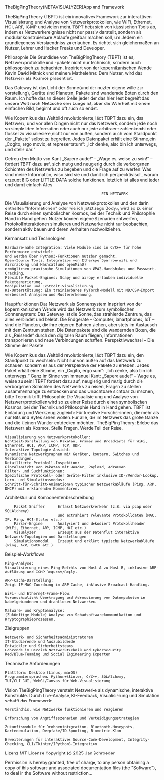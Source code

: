 TheBigPingTheory(METAVISUALYZER)App und Framework

TheBigPingTheory (TBPT) ist ein innovatives Framework zur interaktiven Visualisierung und Analyse von Netzwerkprotokollen,
wie WiFi, Ethernet, HCI, ARP, ICMP und vielen mehr. 
TBPT hebt sich von klassischen Tools ab, indem es Netzwerkereignisse nicht nur passiv darstellt, sondern als modular konstruierbare Abläufe greifbar machen soll,
um Jedem ein grundlegeness Verstaendniss zu erlauben. Es richtet sich gleichermaßen an Nutzer, Lehrer und Hacker Freaks und Developer.

Philosophie
Die Grundidee von TheBigPingTheory (TBPT) ist es, Netzwerkprotokolle und -pakete nicht nur technisch, sondern auch philosophisch zu betrachten. 
Inspiriert von der kopernikanischen Wende Kevin David Mitnick und meinem Mathelehrer.
Dem Nutzer, wird das Netzwerk als Kosmos prasentiert:

Das Gateway ist das Licht der Sonne(und der nuzter eigene wille zur vorstellung), Geräte sind Planeten, Pakete sind wandernde Boten durch den Raum.
Ich hoffe das an dieser Stelle jeder der das hier liest begreift das unsere Welt nach Nietzsche eine Luege ist, aber die Wahrheit mit einem einfachen Bild,
beginnt und oft auch so endet.

Wie Kopernikus das Weltbild revolutionierte, lädt TBPT dazu ein, das Netzwerk, und vor allen Dingen nicht nur das Netzwerk, sondern jede noch so simple
Idee Information oder auch nur jede arbitraere zahlenkombi oder floskel zu visualiesiere,nicht nur von außen, 
sondern auch vom Standpunkt der „Pakete“ selbst zu begreifen.
Jedes Datenpaket erhält eine Stimme,ein „Cogito, ergo movio, et representatum“: „Ich denke, also bin ich unterwegs, und stelle dar.“

Getreu dem Motto von Kant „Sapere aude!“ – „Wage es, weise zu sein!“ – fordert TBPT dazu auf, sich mutig und neugierig durch die verborgenen Schichten des
Netzwerks zu begeben und die Frage auf zu werfen:
Was sind meine Information, wiso sind sie und damit ich perspecktivisch, warum erzeugt BIG oder LITTLE DATA solche funktionen,
    letztlich ist alles und jeder und damit einfach Alles 
    
                                                EIN NETZWERK

Die Visualisierung und Analyse von Netzwerkprotokollen und den darin enthalten "Informationen" oder wie ich jetzt sage Bodys,
wird so zu einer Reise durch einen symbolischen Kosmos, bei der Technik und Philosophie Hand in Hand gehen.
Nutzer können eigene Szenarien entwerfen, Protokollinteraktionen simulieren und Netzwerke nicht nur beobachten,
sondern aktiv bauen und deren Verhalten nachvollziehen.

Kernansatz und Technologien

    Hardware-nahe Integration: Viele Module sind in C/C++ für hohe Performance entwickelt
    und werden über Python3-Funktionen nutzbar gemacht.
    Open-Source Tools: Integration von EtherApe Sparrow-wifi und
    Aircrack-ng und Hashcat(und openMinD)
    ermöglichen praxisnahe Simulationen von WPA2-Handshakes und Passwort-Cracking.
    Flexible Packet-Engines: Scapy und airopy erlauben individuelle Paketgenerierung,
    Manipulation und Echtzeit-Visualisierung.
    KI-Unterstützung: Ein trainierbares PyTorch-Modell mit MD/CSV-Import verbessert Analysen und Mustererkennung.

Hauptfunktionen
Das Netzwerk als Sonnensystem
Inspiriert von der kopernikanischen Wende wird das Netzwerk zum symbolischen Sonnensystem:
    Das Gateway ist die Sonne, das strahlende Zentrum, das alles verbindet und belebt.
    Die Endgeräte – Computer, Smartphones, IoT – sind die Planeten, die ihre eigenen Bahnen ziehen, aber stets im Austausch mit dem Zentrum stehen.
    Die Datenpakete sind die wandernden Boten, die als „Reisende“ durch den digitalen Raum fliegen, Informationen transportieren und neue Verbindungen schaffen.
    Perspektivwechsel – Die Stimme der Pakete

Wie Kopernikus das Weltbild revolutionierte, lädt TBPT dazu ein, den Standpunkt zu wechseln:
Nicht nur von außen auf das Netzwerk zu schauen, sondern es aus der Perspektive der Pakete zu erleben.
    Jedes Paket erhält eine Stimme, ein „Cogito, ergo sum“:
                                        „Ich denke, also bin ich unterwegs.“
                                    Ganz im Sinne von Immanuel Kant:
                                        „Sapere aude!“ – Wage es, weise zu sein!
TBPT fordert dazu auf, neugierig und mutig durch die verborgenen Schichten des Netzwerks zu reisen, Fragen zu stellen,
Zusammenhänge zu entdecken und das Unsichtbare sichtbar zu machen, bitte 
Technik trifft Philosophie
Die Visualisierung und Analyse von Netzwerkprotokollen wird so zu einer Reise durch einen symbolischen Kosmos, bei der Technik und Philosophie Hand in Hand gehen.
TBPT ist Einladung und Werkzeug zugleich:
    Für kreative Forscher:innen, die mehr als nur Bits und Bytes sehen wollen.
    Für alle, die im Netzwerk das große Ganze und die kleinen Wunder entdecken möchten.
TheBigPingTheory:
Erlebe das Netzwerk als Kosmos.
Stelle Fragen.
Werde Teil der Reise.

    Visualisierung von Netzwerkprotokollen:
    Echtzeit-Darstellung von Paketen, Frames und Broadcasts für WiFi, Ethernet, HCI, ARP, ICMP, TCP, UDP.
    Interaktive Topologie-Ansicht:
    Dynamische Netzwerkgraphen mit Geräten, Routern, Switches und Verbindungen.
    Detaillierte Protokoll-Inspektion:
    Einzelansicht von Paketen mit Header, Payload, Adressen.
    Filter- und Suchfunktionen:
    Spezifische Protokoll- oder Geräte-Filter inklusive ID-/Vendor-Lookup.
    Lern- und Simulationsmodus:
    Schritt-für-Schritt-Animationen typischer Netzwerkabläufe (Ping, ARP, DHCP) mit erklärenden Kommentaren.

Architektur und Komponentenbeschreibung 

        Packet Sniffer	    Erfasst Netzwerkverkehr (z.B. via pcap oder SQLAlchemy)
                            und extrahiert relevante Protokolldaten (MAC, IP, Ping, HCI-Status etc.)
        Parser-Engine	    Analysiert und dekodiert Protokollheader (WiFi, Ethernet, ARP, ICMP, HCI etc.)
        Visualyzer	        Erzeugt aus der Datenflut interaktive Netzwerk-Topologien und Darstellungen
        Simulationsmodul	Erzeugt und erklärt typische Netzwerkabläufe (Ping, ARP, DHCP etc.)

Beispiel-Workflows

    Ping-Analyse:
    Visualisierung eines Ping-Befehls von Host A zu Host B, inklusive ARP-Auflösung und ICMP-Request/Reply.

    ARP-Cache-Darstellung:
    Zeigt IP-MAC-Zuordnung im ARP-Cache, inklusive Broadcast-Handling.

    WiFi- und Ethernet-Frame-Flow:
    Veranschaulicht Übertragung und Adressierung von Datenpaketen in kabelgebundenen und drahtlosen Netzwerken.
    
    Malware- und Kryptoanalyse:
    (Zukünftige Module) Analyse von Schadsoftwarekommunikation und Kryptographieprozessen.

Zielgruppen

    Netzwerk- und Sicherheitsadministratoren
    IT-Studierende und Auszubildende
    Entwickler und Sicherheitsteams
    Lehrende im Bereich Netzwerktechnik und Cybersecurity
    Red/Blue-Teaming und Social Engineering Experten

Technische Anforderungen

    Plattform: Desktop (Linux, macOS)
    Programmiersprachen: Python+tkinter, C/C++, SQLAlchemy, 
    TUI/CLI GUI, WebGL/Canvas für Web-Visualisierung
    
Vision
TheBigPingTheory versteht Netzwerke als dynamische, interaktive Konstrukte. Durch Live-Analyse, KI-Feedback, Visualisierung und Simulation schafft das Framework:

    Verständnis, wie Netzwerke funktionieren und reagieren

    Erforschung von Angriffsszenarien und Verteidigungsstrategien

    Zukunftsmodule für Drohnenintegration, Bluetooth-Honeypots, Kartenemulation, Deepfake/ID-Spoofing, Biometrie-Klon

    Erweiterungen für interaktives Source-Code-Development, Integrity-Checking, CLI/Tkinter/IPython3-Integration

Lizenz
MIT License
Copyright (c) 2025 Jan Schroeder

Permission is hereby granted, free of charge, to any person obtaining a copy of this software and associated documentation files (the "Software"), to deal in the 
Software without restriction...
